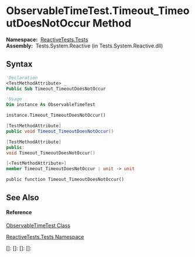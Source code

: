 # ObservableTimeTest.Timeout\_TimeoutDoesNotOccur Method

**Namespace:**  [ReactiveTests.Tests](ReactiveTests.Tests\ReactiveTests.Tests.md)  
**Assembly:**  Tests.System.Reactive (in Tests.System.Reactive.dll)

## Syntax

```vb
'Declaration
<TestMethodAttribute> _
Public Sub Timeout_TimeoutDoesNotOccur
```

```vb
'Usage
Dim instance As ObservableTimeTest

instance.Timeout_TimeoutDoesNotOccur()
```

```csharp
[TestMethodAttribute]
public void Timeout_TimeoutDoesNotOccur()
```

```c++
[TestMethodAttribute]
public:
void Timeout_TimeoutDoesNotOccur()
```

```fsharp
[<TestMethodAttribute>]
member Timeout_TimeoutDoesNotOccur : unit -> unit 
```

```jscript
public function Timeout_TimeoutDoesNotOccur()
```

## See Also

#### Reference

[ObservableTimeTest Class](ObservableTimeTest\ObservableTimeTest.md)

[ReactiveTests.Tests Namespace](ReactiveTests.Tests\ReactiveTests.Tests.md)

[]: 
[]: 
[]: 
[]: 